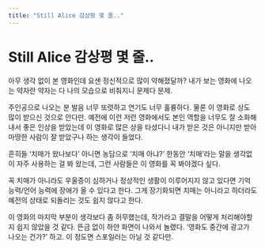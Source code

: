 ```yaml
---
title: "Still Alice 감상평 몇 줄.."
---
```

# Still Alice 감상평 몇 줄..


아무 생각 없이 본 영화인데 요샌 정신적으로 많이 약해졌달까? 내가 보는 영화에 나오는 약자란 약자는 다 나의 모습으로 비춰지니 문제다 문제. 




주인공으로 나오는 분 발음 너무 또렷하고 연기도 너무 훌륭하다. 물론 이 영화로 상도 많이 받으신 것으로 안다만. 예전에 이런 저런 영화에서도 본인 역할을 너무도 잘 소화해내서 좋은 인상을 받았는데 이 영화로 많은 상을 타셨다니 내가 받은 것은 아니지만 받아 마땅한 사람이 잘 받았구나 하는 생각이 들었다. 




흔히들 ‘치매가 왔나보다’ 아니면 농담으로 ‘치매 아냐?’ 한동안 ‘치매’라는 말을 생각없이 자주 사용하는 걸 봐 왔는데, 그런 사람들은 이 영화를 꼭 봐야겠다 싶다. 




꼭 치매가 아니라도 우울증이 심하거나 정상적인 생활이 이루어지지 않고 있다면 기억 능력/언어 능력에 장애가 올 수 있다고 한다. 그게 장기화되면 치매는 아니라고 하더라도 예전의 상태로 되돌리는 것도 쉽지 않다고 한다.




이 영화의 마지막 부분이 생각보다 좀 허무했는데, 작가라고 결말을 어떻게 처리해야할지 쉽지 않았을 것 같다. 뜬금 없이 하얀 화면이 나와서 놀랬다. ‘영화도 중간에 광고가 나오는 건가?’ 하고. 이 정도면 스포일러는 아닐 것 같다만.


